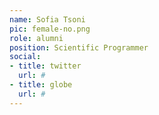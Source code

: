 ```yaml
---
name: Sofia Tsoni
pic: female-no.png
role: alumni
position: Scientific Programmer
social:
- title: twitter
  url: #
- title: globe
  url: #
---
```

